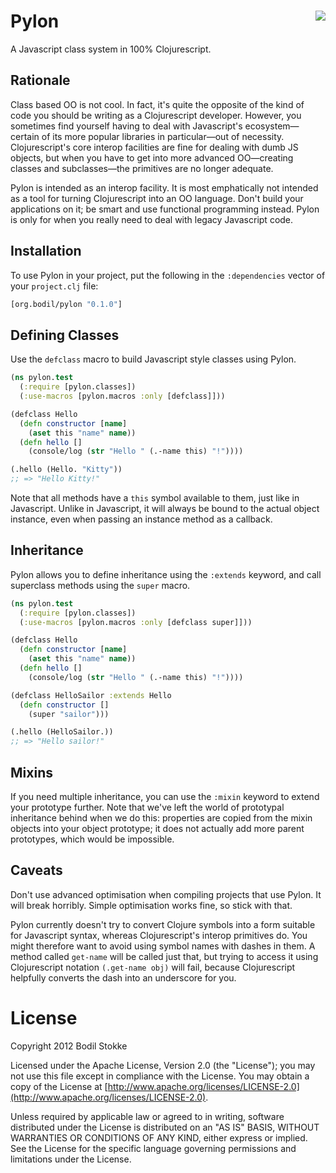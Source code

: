 # <img align="right" src="https://raw.github.com/bodil/pylon/master/pylon.gif"> Pylon

A Javascript class system in 100% Clojurescript.

## Rationale

Class based OO is not cool. In fact, it's quite the opposite of the
kind of code you should be writing as a Clojurescript developer.
However, you sometimes find yourself having to deal with Javascript's
ecosystem—certain of its more popular libraries in particular—out of
necessity. Clojurescript's core interop facilities are fine for
dealing with dumb JS objects, but when you have to get into more
advanced OO—creating classes and subclasses—the primitives are no
longer adequate.

Pylon is intended as an interop facility. It is most emphatically not
intended as a tool for turning Clojurescript into an OO language.
Don't build your applications on it; be smart and use functional
programming instead. Pylon is only for when you really need to deal
with legacy Javascript code.

## Installation

To use Pylon in your project, put the following in the `:dependencies`
vector of your `project.clj` file:

```clojure
[org.bodil/pylon "0.1.0"]
```

## Defining Classes

Use the `defclass` macro to build Javascript style classes using Pylon.

```clojure
(ns pylon.test
  (:require [pylon.classes])
  (:use-macros [pylon.macros :only [defclass]]))

(defclass Hello
  (defn constructor [name]
    (aset this "name" name))
  (defn hello []
    (console/log (str "Hello " (.-name this) "!"))))

(.hello (Hello. "Kitty"))
;; => "Hello Kitty!"
```

Note that all methods have a `this` symbol available to them, just
like in Javascript. Unlike in Javascript, it will always be bound to
the actual object instance, even when passing an instance method as a
callback.

## Inheritance

Pylon allows you to define inheritance using the `:extends` keyword,
and call superclass methods using the `super` macro.

```clojure
(ns pylon.test
  (:require [pylon.classes])
  (:use-macros [pylon.macros :only [defclass super]]))

(defclass Hello
  (defn constructor [name]
    (aset this "name" name))
  (defn hello []
    (console/log (str "Hello " (.-name this) "!"))))

(defclass HelloSailor :extends Hello
  (defn constructor []
    (super "sailor")))

(.hello (HelloSailor.))
;; => "Hello sailor!"
```

## Mixins

If you need multiple inheritance, you can use the `:mixin` keyword to
extend your prototype further. Note that we've left the world of
prototypal inheritance behind when we do this: properties are copied
from the mixin objects into your object prototype; it does not
actually add more parent prototypes, which would be impossible.

## Caveats

Don't use advanced optimisation when compiling projects that use
Pylon. It will break horribly. Simple optimisation works fine, so
stick with that.

Pylon currently doesn't try to convert Clojure symbols into a form
suitable for Javascript syntax, whereas Clojurescript's interop
primitives do. You might therefore want to avoid using symbol names
with dashes in them. A method called `get-name` will be called just
that, but trying to access it using Clojurescript notation
`(.get-name obj)` will fail, because Clojurescript helpfully converts
the dash into an underscore for you.

# License

Copyright 2012 Bodil Stokke

Licensed under the Apache License, Version 2.0 (the "License"); you
may not use this file except in compliance with the License. You may
obtain a copy of the License at
[http://www.apache.org/licenses/LICENSE-2.0](http://www.apache.org/licenses/LICENSE-2.0).

Unless required by applicable law or agreed to in writing, software
distributed under the License is distributed on an "AS IS" BASIS,
WITHOUT WARRANTIES OR CONDITIONS OF ANY KIND, either express or
implied. See the License for the specific language governing
permissions and limitations under the License.
